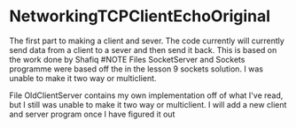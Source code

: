 # NetworkingTCPClientEchoOriginal
The first part to making a client and sever. The code currently will currently send data from a client to a sever and then send it back. This is based on the work done by Shafiq
#NOTE
Files SocketServer and Sockets programme were based off the in the lesson 9 sockets solution. I was unable to make it two way or multiclient. 

File OldClientServer contains my own implementation off of what I've read, but I still was unable to make it two way or multiclient. I will add a new client and server program once I have figured it out
